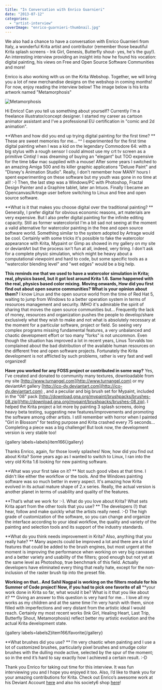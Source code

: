 ```yaml
---
title: "In Conversation with Enrico Guarnieri"
date: "2013-07-12"
categories: 
  - "artist-interview"
coverImage: "enrico-guarnieri-thumbnail.jpg"
---
```


We also had a chance to have a conversation with Enrico Guarnieri from Italy, a wonderful Krita artist and contributor (remember those beautiful Krita splash screens - Ink Girl, Genesis, Butterfly shout- yes, he's the guy!). An interesting interview providing an insight into how he found his vocation: digital painting, his views on Free and Open Source Software Communities and more! 

Enrico is also working with us on the Krita Webshop. Together, we will bring you a lot of new merchandise designs on the webshop in coming months! For now, enjoy reading the interview below! The image below is his krita artwork named "Metamorphosis"

![](../images/metamorphosis.jpg "Metamorphosis")

Hi Enrico! Can you tell us something about yourself? Currently I'm a freelance illustrator/concept designer. I started my career as cartoon animator assistant and I’ve a professional EU certification in "comic and 2d animation". 

**When and how did you end up trying digital painting for the first time? ** These are sweet memories for me... ^^ I experimented for the first time digital painting when I was a kid on the legendary Commodore 64: with a big stylus with a rough sensor I could almost use my crt tv screen as a primitive Cintiq! I was dreaming of buying an "elegant" but TOO expensive for the time b&w mac supplied with a mouse! After some years I switched to an amazing Amiga 500 and its killer graphic applications "Deluxe Paint" and "Disney's Animation Studio". Really, I don't remember how MANY hours I spent experimenting on these software but my youth was gone in no time at all! :-) Then, the last step was a Windows/PC with Photoshop, Fractal Design Painter and a Graphire tablet, later an Intuos. Finally I became an Opencanvas/Artrage user before switching to Linux and free and open source software. 

**What is it that makes you choose digital over the traditional painting? ** Generally, I prefer digital for obvious economic reasons, art materials are very expensive. But I also prefer digital painting for the infinite editing capacity. Still as former watercolorist I'm a bit sad not seeing at the moment a valid alternative for watercolor painting in the free and open source software world. Something similar to the system adopted by Artrage would be cool. Certainly with some tricks it's possible to fake the watercolor appearance with Krita, Mypaint or Gimp as showed in my gallery on my site or deviantArt but the process isn't fun at all, indeed, very tiring. I don't ask for a complete physic simulation, which might be heavy about a computational viewpoint and hard to code, but some specific tools as a "watercolor blending level" and "wet edges" would be a big help. 

**This reminds me that we used to have a watercolor simulation in Krita; real, physics based, but it got lost around Krita 1.6. Same happened with the real, physics based color mixing.** **Moving onwards, How did you first find out about open source communities? What is your opinion about them?** I know Linux and the open source world from the time of Red Hat 5, waiting to jump from Windows to a better operation system in terms of resources management and security. IMHO it's admirable the spirit of sharing that moves the open source communities but... Frequently the lack of money, resources and organization pushes the people to develop/share exclusively what they wish to make and not what is absolutely necessary at the moment for a particular software, project or field. So seeing very complex programs missing fundamental features, a very unbalanced and chaotic development effort or too many "forks" is not uncommon. Even though the situation has improved a lot in recent years, Linus Torvalds too complained about the bad distribution of the available human resources on the different free and open software projects. Fortunately the Krita development is not afflicted by such problems, rather is very fast and well organized! 

**Have you worked for any FOSS project or contributed in some way?** Yes, I've created and donated to community many textures, downloadable from my site [http://www.turnangel.com](http://www.turnangel.com) or my deviantArt gallery [http://ico-dy.deviantart.com](http://ico-dy.deviantart.com) , and a peculiar and big brush set for Mypaint, included in the "08" pack [http://download.gna.org/mypaint/brushpacks/brushes-08.zip](http://download.gna.org/mypaint/brushpacks/brushes-08.zip). I helped the Krita project a lot more by painting 3 splash screens, doing heavy beta testing, suggesting new features/improvements and promoting the software among other artists. I still remember with horror when I painted "Girl in Blossom" for testing purpose and Krita crashed every 75 seconds... Completing a piece was a big challenge! But look now, the development version is very stable too!

{gallery labels=labels}item166{/gallery}

Thanks Enrico, again, for those lovely splashes! Now, how did you find out about Krita? Some years ago as I wanted to switch to Linux, I ran into the very old Krita 1.6 looking for new painting software.

**What was your first take on it? ** Not such good vibes at that time. I didn't like either the workflow or the tools. And the Windows painting software was so much better in every aspect. It's amazing how Krita evolved in its actual mature shape of 2.x series. Really, the actual version is another planet in terms of usability and quality of the features. 

**That’s what we work for :-). What do you love about Krita? What sets Krita apart from the other tools that you use? ** The developers (!) that hear, follow and make quickly what the artists really need. :-D The high grade of customization of the software, so you can change and organize the interface according to your ideal workflow, the quality and variety of the painting and selection tools and its support of the industry standards. 

**What do you think needs improvement in Krita? Also, anything that you really hate? ** Many aspects could be improved a lot and there are a lot of features that could be added to the brush engines, but most urgent at the moment is improving the performance when working on very big canvases and a better variety and usability of the filters; good enough but not yet at the same level as Photoshop, true benchmark of this field. Actually developers have eliminated every thing that really hate, except for the non-inclusion of the raster brush tip into the preset file. 

**Working on that.. And Sahil Nagpal is working on the filters module for his Summer of Code project! Now, if you had to pick one favorite of all** **your work done in Krita so far, what would it be? What is it that you like about it? ** Giving an answer to this question is very hard for me... I love all my works as my children and at the same time I’m very harsh with them, since filled with imperfections and very distant from the artistic ideal I would reach. Certainly my most recent works (Ink Girl, Healing Heart, Last Trip, Butterfly Shout, Metamorphosis) reflect better my artistic evolution and the actual Krita development state. 

{gallery labels=labels2}item166/favorite{/gallery}

**What brushes did you use? ** I’m very chaotic when painting and I use a lot of customized brushes, particularly pixel brushes and smudge color brushes with the dulling mode active, selected by the spur of the moment; so in the end it’s hard to say exactly how I achieved a certain result. :-D 

Thank you Enrico for taking out time for this interview. It was fun interviewing you and I hope you enjoyed it too. Also, I’d like to thank you for your amazing contributions for Krita. Check out Enrico’s awesome work at his Deviant Account [here](http://ico-dy.deviantart.com) and also his society6 shop [here](http://society6.com/Ico_dY)!
